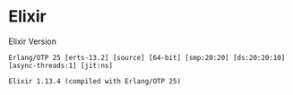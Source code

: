 # Elixir

Elixir Version

```Erlang/OTP 25 [erts-13.2] [source] [64-bit] [smp:20:20] [ds:20:20:10] [async-threads:1] [jit:ns]```

```Elixir 1.13.4 (compiled with Erlang/OTP 25)```
